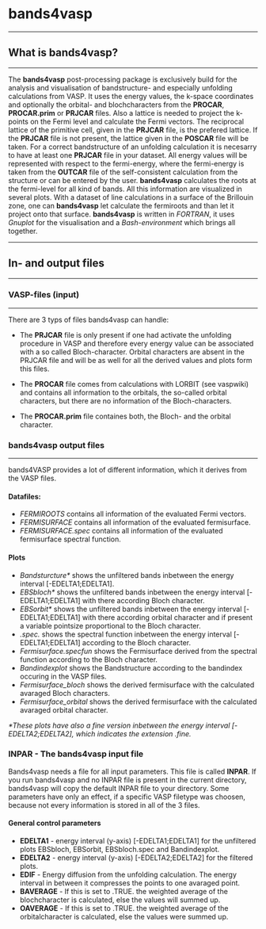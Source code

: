 # bands4vasp

***

## What is bands4vasp?

***

The **bands4vasp** post-processing package is exclusively build for the analysis and visualisation of bandstructure- and especially unfolding calculations from VASP.
It uses the energy values, the k-space coordinates and optionally the orbital- and blochcharacters from the **PROCAR**, **PROCAR.prim** or **PRJCAR** files.
Also a lattice is needed to project the k-points on the Fermi level and calculate the Fermi vectors.
The reciprocal lattice of the primitive cell, given in the **PRJCAR** file, is the prefered lattice.
If the **PRJCAR** file is not present, the lattice given in the **POSCAR** file will be taken.
For a correct bandstructure of an unfolding calculation it is necesarry to have at least one **PRJCAR** file in your dataset.
All energy values will be represented with respect to the fermi-energy, where the fermi-energy is taken from the **OUTCAR** file of the self-consistent calculation from the structure or can be entered by the user.
**bands4vasp** calculates the roots at the fermi-level for all kind of bands. All this information are visualized in several plots.
With a dataset of line calculations in a surface of the Brillouin zone, one can **bands4vasp** let calculate the fermiroots and than let it project onto that surface.
**bands4vasp** is written in _FORTRAN_, it uses _Gnuplot_ for the visualisation and a _Bash-environment_ which brings all together.

***

## In- and output files

***


### VASP-files (input)

---


There are 3 typs of files bands4vasp can handle:

* The **PRJCAR** file is only present if one had activate the unfolding procedure in VASP and therefore every energy value can be associated with a so called Bloch-character. Orbital characters are absent in the PRJCAR file and will be as well for all the derived values and plots form this files.

* The **PROCAR** file comes from calculations with LORBIT (see vaspwiki) and contains all information to the orbitals, the so-called orbital characters, but there are no information of the Bloch-characters.

* The **PROCAR.prim** file containes both, the Bloch- and the orbital character.

### bands4vasp output files

---

bands4VASP provides a lot of different information, which it derives from the VASP files.

#### Datafiles:

* _FERMIROOTS_ contains all information of the evaluated Fermi vectors.
* _FERMISURFACE_ contains all information of the evaluated fermisurface.
* _FERMISURFACE.spec_ contains all information of the evaluated fermisurface spectral function.

#### Plots

* _Bandsturcture*_ shows the unfiltered bands inbetween the energy interval [-EDELTA1;EDELTA1].
* _EBSbloch*_ shows the unfiltered bands inbetween the energy interval [-EDELTA1;EDELTA1] with there according Bloch character.
* _EBSorbit*_ shows the unfiltered bands inbetween the energy interval [-EDELTA1;EDELTA1] with there according orbital character and if present a variable pointsize proportional to the Bloch character.
* _.spec._ shows the spectral function inbetween the energy interval [-EDELTA1;EDELTA1] according to the Bloch character.
* _Fermisurface.specfun_ shows the Fermisurface derived from the spectral function according to the Bloch character.
* _Bandindexplot_ shows the Bandstructure according to the bandindex occuring in the VASP files.
* _Fermisurface_bloch_ shows the derived fermisurface with the calculated avaraged Bloch characters.
* _Fermisurface_orbital_ shows the derived fermisurface with the calculated avaraged orbital character.


_*These plots have also a fine version inbetween the energy interval [-EDELTA2;EDELTA2], which indicates the extension .fine._


### INPAR - The bands4vasp input file

Bands4vasp needs a file for all input parameters. This file is called **INPAR**.
If you run bands4vasp and no INPAR file is present in the current directory, bands4vasp will copy the default INPAR file to your directory.
Some parameters have only an effect, if a specific VASP filetype was choosen, because not every information is stored in all of the 3 files.

#### General control parameters

* **EDELTA1** - energy interval (y-axis) [-EDELTA1;EDELTA1] for the unfiltered plots EBSbloch, EBSorbit, EBSbloch.spec and Bandindexplot.
* **EDELTA2** - energy interval (y-axis) [-EDELTA2;EDELTA2] for the filtered plots.
* **EDIF**  - Energy diffusion from the unfolding calculation. The energy interval in between it compresses the points to one avaraged point.
* **BAVERAGE** - If this is set to .TRUE. the weighted average of the blochcharacter is calculated, else the values will summed up.
* **OAVERAGE** - If this is set to .TRUE. the weighted average of the orbitalcharacter is calculated, else the values were summed up.
